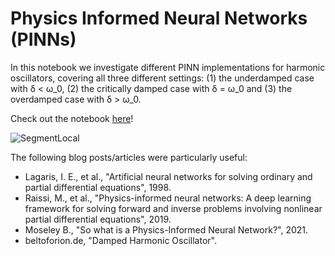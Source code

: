 # Physics Informed Neural Networks (PINNs)

In this notebook we investigate different PINN implementations for harmonic oscillators, covering all three different settings: (1) the underdamped case with δ < ω_0, (2) the critically damped case with δ = ω_0 and (3) the overdamped case with δ > ω_0. 

Check out the notebook [here](https://github.com/astroioannaki/Physics-Informed-NNs/blob/main/PINNs%20for%20harmonic%20oscillators.ipynb)!

![SegmentLocal](ud_pinn.gif "gif")

The following blog posts/articles were particularly useful:
- Lagaris, I. E., et al., "Artificial neural networks for solving ordinary and partial differential equations", 1998.
- Raissi, M., et al., "Physics-informed neural networks: A deep learning framework for solving forward and inverse problems involving nonlinear partial differential equations", 2019.
- Moseley B., "So what is a Physics-Informed Neural Network?", 2021.
- beltoforion.de, "Damped Harmonic Oscillator".
